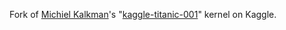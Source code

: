 Fork of [Michiel Kalkman](https://www.kaggle.com/michielkalkman)'s "[kaggle-titanic-001](https://www.kaggle.com/michielkalkman/titanic/kaggle-titanic-001)" kernel on Kaggle.
